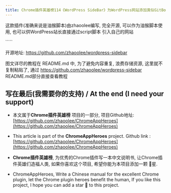 ```yaml
---
title: Chrome插件英雄榜114《WordPress SideBar》为WordPress网站添加类似GitBook的侧边栏目录
---
```


这款插件(准确来说是油猴脚本)由zhaoolee编写, 完全开源, 可以作为油猴脚本使用, 也可以供WordPress站长直接通过script脚本 引入自己的网站

```<script src="https://www.v2fy.com/wordpress-sidebar/index.js"></script>``

开源地址: https://github.com/zhaoolee/wordpress-sidebar 

图文详尽的教程在 README.md 中, 为了避免内容重复, 浪费存储资源, 这里就不复制粘贴了, 通过 https://github.com/zhaoolee/wordpress-sidebar README.md部分直接查看教程

## 写在最后(我需要你的支持) / At the end (I need your support)

- 本文属于**Chrome插件英雄榜** 项目的一部分, 项目Github地址: [https://github.com/zhaoolee/ChromeAppHeroes](https://github.com/zhaoolee/ChromeAppHeroes)


- This article is part of the **ChromeAppHeroes** project. Github link : [https://github.com/zhaoolee/ChromeAppHeroes](https://github.com/zhaoolee/ChromeAppHeroes) 

- **Chrome插件英雄榜**, 为优秀的Chrome插件写一本中文说明书, 让Chrome插件英雄们造福人类, 如果你喜欢这个项目, 希望你能为本项目添加一颗 🌟星.

- ChromeAppHeroes, Write a Chinese manual for the excellent Chrome plugin, let the Chrome plugin heroes benefit the human, If you like this project, I hope you can add a star 🌟 to this project.

